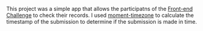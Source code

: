 This project was a simple app that allows the participatns of the [Front-end Challenge](https://www.facebook.com/groups/173311386703334/) to check their records. I used [moment-timezone](https://momentjs.com/timezone/) to calculate the timestamp of the submission to determine if the submission is made in time.
